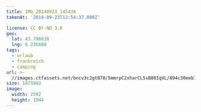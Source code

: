 ```yaml
---
title: IMG_20140923_145436
takenAt: '2014-09-23T12:54:37.000Z'

license: CC BY-ND 3.0
geo:
  lat: 43.796638
  lng: 6.235688
tags:
  - urlaub
  - frankreich
  - camping
url: >-
  //images.ctfassets.net/bncv3c2gt878/5mmrpC2xharCL5sB80IqVL/894c30eeb781ab8a291ecf9fa67f9b4b/img_20140923_145436_27696692464_o
size: 1475982
image:
  width: 2592
  height: 1944
---
```

